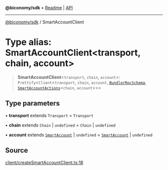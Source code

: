 **@biconomy/sdk** • [Readme](../README.md) \| [API](../globals.md)

***

[@biconomy/sdk](../README.md) / SmartAccountClient

# Type alias: SmartAccountClient\<transport, chain, account\>

> **SmartAccountClient**\<`transport`, `chain`, `account`\>: `Prettify`\<`Client`\<`transport`, `chain`, `account`, [`BundlerRpcSchema`](BundlerRpcSchema.md), [`SmartAccountActions`](SmartAccountActions.md)\<`chain`, `account`\>\>\>

## Type parameters

• **transport** extends `Transport` = `Transport`

• **chain** extends `Chain` \| `undefined` = `Chain` \| `undefined`

• **account** extends [`SmartAccount`](SmartAccount.md) \| `undefined` = [`SmartAccount`](SmartAccount.md) \| `undefined`

## Source

[client/createSmartAccountClient.ts:18](https://github.com/bcnmy/sdk/blob/main/src/client/createSmartAccountClient.ts#L18)
